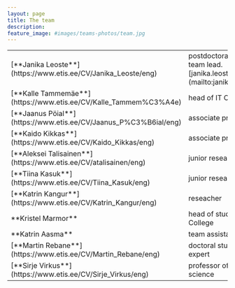 ```yaml
---
layout: page
title: The team
description: 
feature_image: #images/teams-photos/team.jpg
---
```


<table>
<colgroup>
<col width="30%" />
<col width="70%" />
</colgroup>
<!-- <thead>
<tr class="header">
<th>Field</th>
<th>Description</th>
</tr>
</thead> -->
<tbody>
<tr>
<td markdown="span">[**Janika Leoste**](https://www.etis.ee/CV/Janika_Leoste/eng)</td>
<td markdown="span">postdoctoral researcher, team lead. [janika.leoste@ttu.ee](mailto:janika.leoste@ttu.ee)</td>
</tr>
<tr>
<td markdown="span">[**Kalle Tammemäe**](https://www.etis.ee/CV/Kalle_Tammem%C3%A4e)</td>
<td markdown="span">head of IT College
</td>
</tr>
<tr>
<td markdown="span">[**Jaanus Pöial**](https://www.etis.ee/CV/Jaanus_P%C3%B6ial/eng)</td>
<td markdown="span">associate professor
</td>
</tr>
<tr>
<td markdown="span">[**Kaido Kikkas**](https://www.etis.ee/CV/Kaido_Kikkas/eng)</td>
<td markdown="span">associate professor
</td>
</tr>
<tr>
<td markdown="span">[**Aleksei Talisainen**](https://www.etis.ee/CV/atalisainen/eng)</td>
<td markdown="span">junior researcher
</td>
</tr>
<tr>
<td markdown="span">[**Tiina Kasuk**](https://www.etis.ee/CV/Tiina_Kasuk/eng)</td>
<td markdown="span">junior researcher
</td>
</tr>
<tr>
<td markdown="span">[**Katrin Kangur**](https://www.etis.ee/CV/Katrin_Kangur/eng)</td>
<td markdown="span">reseacher
</td>
</tr>
<tr>
<td markdown="span">**Kristel Marmor**</td>
<td markdown="span">head of studies of IT College
</td>
</tr>
<tr>
<td markdown="span">**Katrin Aasma**</td>
<td markdown="span">team assistant of IT College
</td>
</tr>
<tr>
<td markdown="span">[**Martin Rebane**](https://www.etis.ee/CV/Martin_Rebane/eng)</td>
<td markdown="span">doctoral student, robotics expert
</td>
</tr>
<tr>
<td markdown="span">[**Sirje Virkus**](https://www.etis.ee/CV/Sirje_Virkus/eng)</td>
<td markdown="span">professor of information science
</td>
</tr>
</tbody>
</table>

<!-- >The world always seems brighter when you’ve just made something that wasn’t there before. <cite>Neil Gaiman</cite> -->


<!-- Looking forward to new partnerships! -->

<!-- *Thank You for reading!* -->
